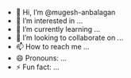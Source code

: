 - 👋 Hi, I’m @mugesh-anbalagan
- 👀 I’m interested in ...
- 🌱 I’m currently learning ...
- 💞️ I’m looking to collaborate on ...
- 📫 How to reach me ...
- 😄 Pronouns: ...
- ⚡ Fun fact: ...

<!---
mugesh-anbalagan/mugesh-anbalagan is a ✨ special ✨ repository because its `README.md` (this file) appears on your GitHub profile.
You can click the Preview link to take a look at your changes.
--->
